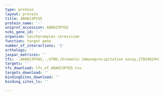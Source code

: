 ```yaml
---
type: protein
layout: protein
title: A0A023PYG5
protein_name: '-'
uniprot_accession: A0A023PYG5
ncbi_gene_id: '-'
organism: Saccharomyces cerevisiae
function: target gene
number_of_interactions: '1'
orthologs: ''
jaspar_matrices: ''
tfs: -,A0A023PXA5,-,GTRD,chromatin immunoprecipitation assay,27924024%5Buid%5D,No
targets: ''
tfs_download: tfs_of_A0A023PYG5.tsv
targets_download: ''
bindingSites_download: ''
binding_sites_ls: ''

---
```

